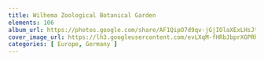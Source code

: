 ```yaml
---
title: Wilhema Zoological Botanical Garden
elements: 106
album_url: https://photos.google.com/share/AF1QipO7d9qv-jGjIOlaXExLHsJtnHOnithJAriWVTXQs9lKf-pIVrMOjiVDOfIfu1yRZQ?key=c2NiZTF0WEF0U3FWSUtIdFBFLV9UeUJBUDZwX2pB
cover_image_url: https://lh3.googleusercontent.com/evLXqM-fHRbJbprXGPRhaNzZ0c7OVIxg8b8WVcon1bNolUaUx2fHIlL3To7KsUFxfVVzEcABsy3dNr4KNarxYztj7egu4oChBfSPaDoMawUNuYqIjs2TffcPYdW-y9c8DSV2CZEno-z0ss53MSxEDEp453-4dLc30y2OxfOMFq03JRWTh7SPRnJ-mhsILXDL7G5jzAdhhczzxq-5_ZbRIYbpUPRW9mQH5MLedYogn9LfR51ZeraQu17OhiXkGICQ_JCh1_MlqZT5YVIH5iMsdCSN0hBJXf7C4mGJSa3zcCt9Q0fC1T60nBpGeebQLMMBAfei1TvDoFIZ4yN_RHD97WtqMuDyEb1oaop0aLVhRJazk78DHmgawabRjKGZi4avZ10EcIAHwVMdOYhUsvL5z5iPEcPed0PvZHEUjcSDOnra9ruvg5S5D6Mmtw58KuybFmhenYWuqiiehGueCJjXVJ7ORs2-PBrneHBINYCJ2sDQipjfxiMoW2-mnZ5ERNeiG4q4-aEzuMYE58iX_RmNLSVZ-_fbC9IBLjwNSVO_0RoeZp6W96wmyfJT6_-JyDCzM5YJTOnj6zQzXgYgbv33GKCftB0NWrrd9vNPC5RIsJfP4ZHb9k7p_P_VdpRFkV4YYl3KO6uOI0CEZUEYRlBzoGw=s195-p-k-no
categories: [ Europe, Germany ]
---
```

